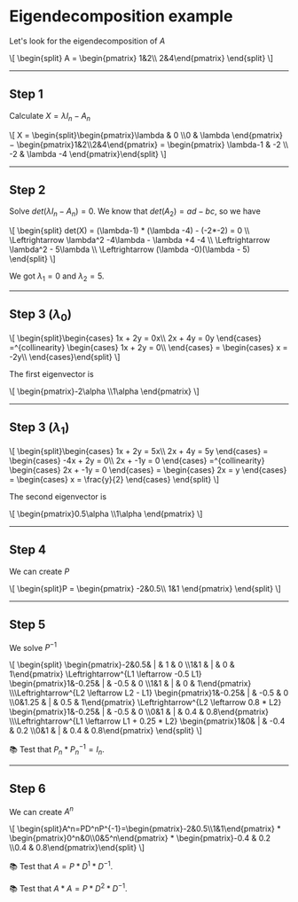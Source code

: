# Eigendecomposition example

Let's look for the eigendecomposition of $A$

<div class="overflow-auto">
\[
\begin{split}
A = 
\begin{pmatrix}
1&2\\
2&4\end{pmatrix}
\end{split}
\]
</div>

<hr class="sl">

## Step 1

Calculate $X = \lambda{I_n}-A_n$

<div class="overflow-auto">
\[
X = \begin{split}\begin{pmatrix}\lambda & 0 \\0 & \lambda \end{pmatrix}
− \begin{pmatrix}1&2\\2&4\end{pmatrix}
=
\begin{pmatrix}
\lambda-1 & -2 \\
-2 & \lambda -4
\end{pmatrix}\end{split}
\]
</div>

<hr class="sr">

## Step 2

Solve $det(\lambda{I_n}-A_n) = 0$. We know that $det(A_2) = ad-bc$, so we have

<div class="overflow-auto">
\[
\begin{split}
det(X) = (\lambda-1) * (\lambda -4) - (-2*-2) = 0
\\ \Leftrightarrow
\lambda^2 -4\lambda - \lambda +4  -4
\\ \Leftrightarrow
\lambda^2 - 5\lambda 
\\ \Leftrightarrow
(\lambda -0)(\lambda - 5)
\end{split}
\]
</div>

We got $\lambda_1=0$ and $\lambda_2=5$.

<hr class="sl">

## Step 3 ($\lambda_0$)

<div class="overflow-auto">
\[
\begin{split}\begin{cases}
1x + 2y = 0x\\
2x + 4y = 0y
\end{cases}
=^{collinearity}
\begin{cases}
1x + 2y = 0\\
\end{cases}
=
\begin{cases}
x = -2y\\
\end{cases}\end{split}
\]
</div>

The first eigenvector is

<div>
\[
\begin{pmatrix}-2\alpha \\1\alpha \end{pmatrix}
\]
</div>

<hr class="sr">

## Step 3 ($\lambda_1$)

<div class="overflow-auto">
\[
\begin{split}\begin{cases}
1x + 2y = 5x\\
2x + 4y = 5y
\end{cases}
=
\begin{cases}
-4x + 2y = 0\\
2x + -1y = 0
\end{cases}
=^{collinearity}
\begin{cases}
2x + -1y = 0
\end{cases}
=
\begin{cases}
2x = y
\end{cases}
=
\begin{cases}
x = \frac{y}{2}
\end{cases}
\end{split}
\]
</div>

The second eigenvector is

<div>
\[
\begin{pmatrix}0.5\alpha \\1\alpha \end{pmatrix}
\]
</div>

<hr class="sl">

## Step 4

We can create $P$

<div class="overflow-auto">
\[
\begin{split}P = 
\begin{pmatrix}
-2&0.5\\
1&1
\end{pmatrix}
\end{split}
\]
</div>

<hr class="sr">

## Step 5

We solve $P^{-1}$

<div class="overflow-auto">
\[
\begin{split}
\begin{pmatrix}-2&0.5&  | & 1 & 0 \\1&1 & | & 0 & 1\end{pmatrix}
\Leftrightarrow^{L1  \leftarrow -0.5 L1}
\begin{pmatrix}1&-0.25&  | & -0.5 & 0 \\1&1 & | & 0 & 1\end{pmatrix}
\\\Leftrightarrow^{L2  \leftarrow L2 - L1}
\begin{pmatrix}1&-0.25&  | & -0.5 & 0 \\0&1.25 & | & 0.5 & 1\end{pmatrix}
\Leftrightarrow^{L2  \leftarrow 0.8 * L2}
\begin{pmatrix}1&-0.25&  | & -0.5 & 0 \\0&1 & | & 0.4 & 0.8\end{pmatrix}
\\\Leftrightarrow^{L1  \leftarrow L1 + 0.25 * L2}
\begin{pmatrix}1&0&  | & -0.4 & 0.2 \\0&1 & | & 0.4 & 0.8\end{pmatrix}
\end{split}
\]
</div>

📚 Test that $P_n * P_n^{-1} = I_n$.

<hr class="sl">

## Step 6

We can create $A^n$

<div class="overflow-auto">
\[
\begin{split}A^n=PD^nP^{-1}=\begin{pmatrix}-2&0.5\\1&1\end{pmatrix} * \begin{pmatrix}0^n&0\\0&5^n\end{pmatrix}
* \begin{pmatrix}-0.4 & 0.2 \\0.4 & 0.8\end{pmatrix}\end{split}
\]
</div>

📚 Test that $A = P * D^1 * D^{-1}$.

📚 Test that $A * A = P * D^2 * D^{-1}$.
